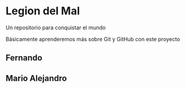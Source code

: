 # Legion del Mal
Un repositorio para conquistar el mundo

Básicamente aprenderemos más sobre Git y GitHub con este proyecto

## Fernando
## Mario Alejandro